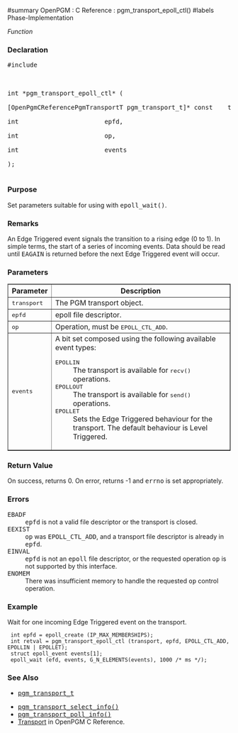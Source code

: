 ﻿﻿#summary OpenPGM : C Reference : pgm\_transport\_epoll\_ctl()
#labels Phase-Implementation

_Function_
### Declaration ###
<pre>
#include <pgm/pgm.h><br>
<br>
int *pgm_transport_epoll_ctl* (<br>
[OpenPgmCReferencePgmTransportT pgm_transport_t]* const    transport,<br>
int                       epfd,<br>
int                       op,<br>
int                       events<br>
);<br>
</pre>

### Purpose ###
Set parameters suitable for using with <tt>epoll_wait()</tt>.

### Remarks ###
An Edge Triggered event signals the transition to a rising edge (0 to 1).  In simple terms, the start of a series of incoming events.  Data should be read until <tt>EAGAIN</tt> is returned before the next Edge Triggered event will occur.

### Parameters ###
<table cellpadding='5' border='1' cellspacing='0'>
<tr>
<th>Parameter</th>
<th>Description</th>
</tr>
<tr>
<td><tt>transport</tt></td>
<td>The PGM transport object.</td>
</tr><tr>
<td><tt>epfd</tt></td>
<td>epoll file descriptor.</td>
</tr><tr>
<td><tt>op</tt></td>
<td>Operation, must be <tt>EPOLL_CTL_ADD</tt>.</td>
</tr><tr>
<td><tt>events</tt></td>
<td>A bit set composed using the following available event types:<br>
<dl><dt><tt>EPOLLIN</tt></dt><dd>The transport is available for <tt>recv()</tt> operations.<br>
</dd><dt><tt>EPOLLOUT</tt></dt><dd>The transport is available for <tt>send()</tt> operations.<br>
</dd><dt><tt>EPOLLET</tt></dt><dd>Sets the Edge Triggered behaviour for the transport.  The default behaviour is Level Triggered.</dd></dl></td>
</tr>
</table>


### Return Value ###
On success, returns 0.  On error, returns -1 and <tt>errno</tt> is set appropriately.

### Errors ###
<dl><dt><tt>EBADF</tt></dt><dd><tt>epfd</tt> is not a valid file descriptor or the transport is closed.<br>
</dd><dt><tt>EEXIST</tt></dt><dd><tt>op</tt> was <tt>EPOLL_CTL_ADD</tt>, and a transport file descriptor is already in <tt>epfd</tt>.<br>
</dd><dt><tt>EINVAL</tt></dt><dd><tt>epfd</tt> is not an <tt>epoll</tt> file descriptor, or the requested operation <tt>op</tt> is not supported by this interface.<br>
</dd><dt><tt>ENOMEM</tt></dt><dd>There was insufficient memory to handle the requested <tt>op</tt> control operation.<br>
</dd></dl>

### Example ###
Wait for one incoming Edge Triggered event on the transport.

```
 int epfd = epoll_create (IP_MAX_MEMBERSHIPS);
 int retval = pgm_transport_epoll_ctl (transport, epfd, EPOLL_CTL_ADD, EPOLLIN | EPOLLET);
 struct epoll_event events[1];
 epoll_wait (efd, events, G_N_ELEMENTS(events), 1000 /* ms */);
```

### See Also ###
  * <tt><a href='OpenPgmCReferencePgmTransportT.md'>pgm_transport_t</a></tt><br>
<ul><li><tt><a href='OpenPgmCReferencePgmTransportSelectInfo.md'>pgm_transport_select_info()</a></tt><br>
</li><li><tt><a href='OpenPgmCReferencePgmTransportPollInfo.md'>pgm_transport_poll_info()</a></tt><br>
</li><li><a href='OpenPgmCReferenceTransport.md'>Transport</a> in OpenPGM C Reference.
